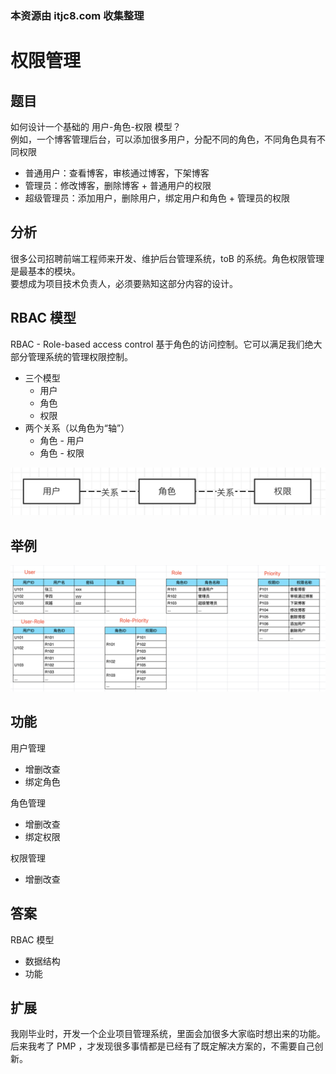 ### 本资源由 itjc8.com 收集整理
# 权限管理

## 题目

如何设计一个基础的 用户-角色-权限 模型？<br>
例如，一个博客管理后台，可以添加很多用户，分配不同的角色，不同角色具有不同权限
- 普通用户：查看博客，审核通过博客，下架博客
- 管理员：修改博客，删除博客 + 普通用户的权限
- 超级管理员：添加用户，删除用户，绑定用户和角色 + 管理员的权限

## 分析

很多公司招聘前端工程师来开发、维护后台管理系统，toB 的系统。角色权限管理是最基本的模块。<br>
要想成为项目技术负责人，必须要熟知这部分内容的设计。

## RBAC 模型

RBAC - Role-based access control 基于角色的访问控制。它可以满足我们绝大部分管理系统的管理权限控制。

- 三个模型
    - 用户
    - 角色
    - 权限
- 两个关系（以角色为“轴”）
    - 角色 - 用户
    - 角色 - 权限

![](./img/RBAC1.png)

## 举例

![](./img/RBAC2.png)

## 功能

用户管理
- 增删改查
- 绑定角色

角色管理
- 增删改查
- 绑定权限

权限管理
- 增删改查

## 答案

RBAC 模型
- 数据结构
- 功能

## 扩展

我刚毕业时，开发一个企业项目管理系统，里面会加很多大家临时想出来的功能。后来我考了 PMP ，才发现很多事情都是已经有了既定解决方案的，不需要自己创新。
